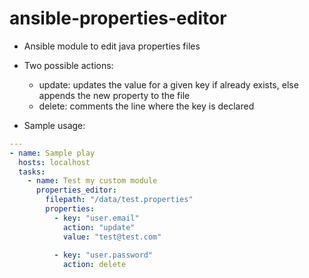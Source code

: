 # ansible-properties-editor

+ Ansible module to edit java properties files

+ Two possible actions: 
  + update: updates the value for a given key if already exists, else appends the new property to the file
  + delete: comments the line where the key is declared 

+ Sample usage: 

````yml
---
- name: Sample play
  hosts: localhost
  tasks:
    - name: Test my custom module
      properties_editor:
        filepath: "/data/test.properties"
        properties:          
          - key: "user.email"
            action: "update"
            value: "test@test.com"
          
          - key: "user.password"
            action: delete
          
````